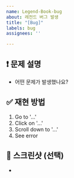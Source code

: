 ```yaml
---
name: Legend-Book-bug
about: 레전드 버그 발생
title: "[Bug]"
labels: bug
assignees: ''

---
```


## ❗ 문제 설명
- 어떤 문제가 발생했나요?

## ✅ 재현 방법
1. Go to '...'
2. Click on '...'
3. Scroll down to '...'
4. See error

## 📸 스크린샷 (선택)
-

